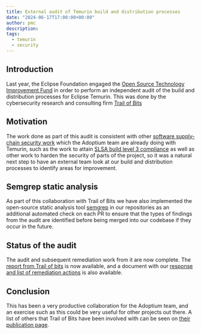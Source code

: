 ```yaml
---
title: External audit of Temurin build and distribution processes
date: "2024-06-17T17:00:00+00:00"
author: pmc
description:
tags:
  - temurin
  - security
---
```

## Introduction

Last year, the Eclipse Foundation engaged the
[Open Source Technology Improvement Fund](https://ostif.org/) in order to
perform an independent audit of the build and distribution processes for
Eclipse Temurin. This was done by the cybersecurity research and consulting
firm [Trail of Bits](https://www.trailofbits.com/)

## Motivation

The work done as part of this audit is consistent with other
[software supply-chain security work](https://adoptium.net/docs/slsa/) which
the Adoptium team are already doing with Temurin, such as the work to
attain
[SLSA build level 3 compliance](https://adoptium.net/en-GB/blog/2024/01/slsabuild3-temurin/)
as well as other work to harden the security of parts of the project, so it
was a natural next step to have an external team look at our build and
distribution processes to identify areas for improvement.

## Semgrep static analysis

As part of this collaboration with Trail of Bits we have also implemented
the open-source static analysis tool
[semgrep](https://github.com/adoptium/infrastructure/issues/3371#issuecomment-1976959833)
in our repositories as an additional automated check on each PR to ensure
that the types of findings from the audit are identified before being merged
into our codebase if they occur in the future.

## Status of the audit

The audit and subsequent remediation work from it are now complete. The
[report from Trail of bits](https://ostif.org/wp-content/uploads/2024/06/Temurin-Final-Report.pdf)
is now available, and a document with our
[response and list of remediation actions](https://adoptium.net/pdf/temurin-audit-response.pdf) is also available.

## Conclusion

This has been a very productive collaboration for the Adoptium team, and an
exercise such as this could be very useful for other projects out there.
A list of others that Trail of Bits have been involved with can be seen on
[their publication page](https://github.com/trailofbits/publications).

